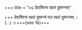 +++
title = "०६ देवाश्विना वहतं दुष्वप्न्यम्"

+++
देवाश्विना वहतं दुष्वप्न्यं परा वहतं दुष्वप्न्यम् ।  
(…) ॥ +++(see 1b)+++